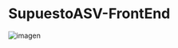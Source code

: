 # SupuestoASV-FrontEnd

![imagen](https://user-images.githubusercontent.com/36452194/59483225-af4a3900-8e6c-11e9-929a-0f568cf9b5a8.png)
